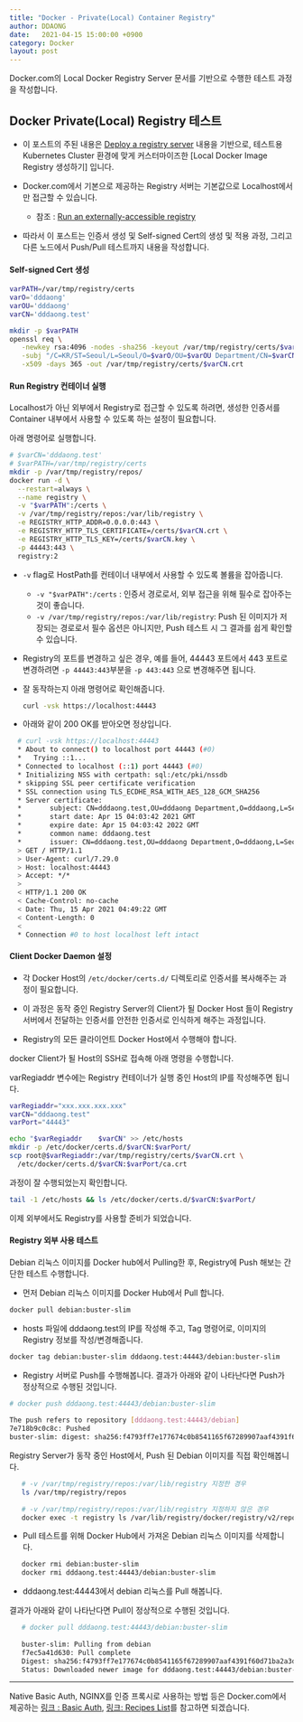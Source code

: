 ```yaml
---
title: "Docker - Private(Local) Container Registry"
author: DDAONG
date:   2021-04-15 15:00:00 +0900
category: Docker
layout: post
---
```


Docker.com의 Local Docker Registry Server 문서를 기반으로 수행한 테스트 과정을 작성합니다.

## Docker Private(Local) Registry 테스트

- 이 포스트의 주된 내용은 [Deploy a registry server](ttps://docs.docker.com/registry/deploying/) 내용을 기반으로, 테스트용 Kubernetes Cluster 환경에 맞게 커스터마이즈한 [Local Docker Image Registry 생성하기] 입니다.
- Docker.com에서 기본으로 제공하는 Registry 서버는 기본값으로 Localhost에서만 접근할 수 있습니다.
  - 참조 : [Run an externally-accessible registry](https://docs.docker.com/registry/deploying/#run-an-externally-accessible-registry)

- 따라서 이 포스트는 인증서 생성 및 Self-signed Cert의 생성 및 적용 과정,
  그리고 다른 노드에서 Push/Pull 테스트까지 내용을 작성합니다.

#### Self-signed Cert 생성

```bash
varPATH=/var/tmp/registry/certs
varO='dddaong'
varOU='dddaong'
varCN='dddaong.test'

mkdir -p $varPATH
openssl req \
   -newkey rsa:4096 -nodes -sha256 -keyout /var/tmp/registry/certs/$varCN.key \
   -subj "/C=KR/ST=Seoul/L=Seoul/O=$varO/OU=$varOU Department/CN=$varCN" \
   -x509 -days 365 -out /var/tmp/registry/certs/$varCN.crt
```

#### Run Registry 컨테이너 실행

Localhost가 아닌 외부에서 Registry로 접근할 수 있도록 하려면,
생성한 인증서를 Container 내부에서 사용할 수 있도록 하는 설정이 필요합니다.

아래 명령어로 실행합니다.

```bash
# $varCN='dddaong.test'
# $varPATH=/var/tmp/registry/certs
mkdir -p /var/tmp/registry/repos/
docker run -d \
  --restart=always \
  --name registry \
  -v "$varPATH":/certs \
  -v /var/tmp/registry/repos:/var/lib/registry \
  -e REGISTRY_HTTP_ADDR=0.0.0.0:443 \
  -e REGISTRY_HTTP_TLS_CERTIFICATE=/certs/$varCN.crt \
  -e REGISTRY_HTTP_TLS_KEY=/certs/$varCN.key \
  -p 44443:443 \
  registry:2
```

- `-v` flag로 HostPath를 컨테이너 내부에서 사용할 수 있도록 볼륨을 잡아줍니다.

  - `-v "$varPATH":/certs` :
    인증서 경로로서, 외부 접근을 위해 필수로 잡아주는 것이 좋습니다.
  - `-v /var/tmp/registry/repos:/var/lib/registry`:
    Push 된 이미지가 저장되는 경로로서 필수 옵션은 아니지만, Push 테스트 시 그 결과를 쉽게 확인할 수 있습니다.

- Registry의 포트를 변경하고 싶은 경우,
  예를 들어, 44443 포트에서 443 포트로 변경하려면  `-p 44443:443`부분을  `-p 443:443` 으로 변경해주면 됩니다.
  
- 잘 동작하는지 아래 명령어로 확인해줍니다.

  ```bash
  curl -vsk https://localhost:44443
  ```

- 아래와 같이 200 OK를 받아오면 정상입니다.

```bash
  # curl -vsk https://localhost:44443
  * About to connect() to localhost port 44443 (#0)
  *   Trying ::1...
  * Connected to localhost (::1) port 44443 (#0)
  * Initializing NSS with certpath: sql:/etc/pki/nssdb
  * skipping SSL peer certificate verification
  * SSL connection using TLS_ECDHE_RSA_WITH_AES_128_GCM_SHA256
  * Server certificate:
  *       subject: CN=dddaong.test,OU=dddaong Department,O=dddaong,L=Seoul,ST=Seoul,C=KR
  *       start date: Apr 15 04:03:42 2021 GMT
  *       expire date: Apr 15 04:03:42 2022 GMT
  *       common name: dddaong.test
  *       issuer: CN=dddaong.test,OU=dddaong Department,O=dddaong,L=Seoul,ST=Seoul,C=KR
  > GET / HTTP/1.1
  > User-Agent: curl/7.29.0
  > Host: localhost:44443
  > Accept: */*
  >
  < HTTP/1.1 200 OK
  < Cache-Control: no-cache
  < Date: Thu, 15 Apr 2021 04:49:22 GMT
  < Content-Length: 0
  <
  * Connection #0 to host localhost left intact
```

#### Client Docker Daemon 설정

- 각 Docker Host의 `/etc/docker/certs.d/` 디렉토리로 인증서를 복사해주는 과정이 필요합니다.

- 이 과정은 동작 중인 Registry Server의 Client가 될 Docker Host 들이
  Registry 서버에서 전달하는 인증서를 안전한 인증서로 인식하게 해주는 과정입니다.

- Registry의 모든 클라이언트 Docker Host에서 수행해야 합니다.

docker Client가 될 Host의 SSH로 접속해 아래 명령을 수행합니다.

varRegiaddr 변수에는 Registry 컨테이너가 실행 중인 Host의 IP를 작성해주면 됩니다.


```bash
varRegiaddr="xxx.xxx.xxx.xxx"
varCN="dddaong.test"
varPort="44443"

echo "$varRegiaddr    $varCN" >> /etc/hosts
mkdir -p /etc/docker/certs.d/$varCN:$varPort/
scp root@$varRegiaddr:/var/tmp/registry/certs/$varCN.crt \
  /etc/docker/certs.d/$varCN:$varPort/ca.crt
```


과정이 잘 수행되었는지 확인합니다.


```bash
tail -1 /etc/hosts && ls /etc/docker/certs.d/$varCN:$varPort/
```

이제 외부에서도 Registry를 사용할 준비가 되었습니다.



#### Registry 외부 사용 테스트

Debian 리눅스 이미지를 Docker hub에서 Pulling한 후, Registry에 Push 해보는 간단한 테스트 수행합니다.

- 먼저 Debian 리눅스 이미지를 Docker Hub에서 Pull 합니다.

```bash
docker pull debian:buster-slim
```

- hosts 파일에 dddaong.test의 IP를 작성해 주고,
   Tag 명령어로, 이미지의 Registry 정보를 작성/변경해줍니다.

```bash
docker tag debian:buster-slim dddaong.test:44443/debian:buster-slim
```

- Registry 서버로 Push를 수행해봅니다.
   결과가 아래와 같이 나타난다면 Push가 정상적으로 수행된 것입니다.

```bash
# docker push dddaong.test:44443/debian:buster-slim
   
The push refers to repository [dddaong.test:44443/debian]
7e718b9c0c8c: Pushed
buster-slim: digest: sha256:f4793ff7e177674c0b8541165f67289907aaf4391f60d71ba2a3db8a70fa76dc size: 529
```

Registry Server가 동작 중인 Host에서, Push 된 Debian 이미지를 직접 확인해봅니다.


```bash
   # -v /var/tmp/registry/repos:/var/lib/registry 지정한 경우
   ls /var/tmp/registry/repos
   
   # -v /var/tmp/registry/repos:/var/lib/registry 지정하지 않은 경우
   docker exec -t registry ls /var/lib/registry/docker/registry/v2/repositories/
```

- Pull 테스트를 위해 Docker Hub에서 가져온 Debian 리눅스 이미지를 삭제합니다.

```bash
   docker rmi debian:buster-slim
   docker rmi dddaong.test:44443/debian:buster-slim
```

- dddaong.test:44443에서 debian 리눅스를 Pull 해봅니다.

결과가 아래와 같이 나타난다면 Pull이 정상적으로 수행된 것입니다.
 
```bash
   # docker pull dddaong.test:44443/debian:buster-slim
   
   buster-slim: Pulling from debian
   f7ec5a41d630: Pull complete
   Digest: sha256:f4793ff7e177674c0b8541165f67289907aaf4391f60d71ba2a3db8a70fa76dc
   Status: Downloaded newer image for dddaong.test:44443/debian:buster-slim
```

------

Native Basic Auth, NGINX를 인증 프록시로 사용하는 방법 등은 Docker.com에서 제공하는 [링크 : Basic Auth](https://docs.docker.com/registry/deploying/#native-basic-auth), [링크: Recipes List](https://docs.docker.com/registry/recipes/)를 참고하면 되겠습니다.
